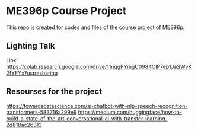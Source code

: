 # ME396p Course Project
This repo is created for codes and files of the course project of ME396p.

## Lighting Talk
Link: https://colab.research.google.com/drive/11nqgPYmgU0984CIP7ep1JaSWvK2fYFYx?usp=sharing 

## Resourses for the project
https://towardsdatascience.com/ai-chatbot-with-nlp-speech-recognition-transformers-583716a299e9
https://medium.com/huggingface/how-to-build-a-state-of-the-art-conversational-ai-with-transfer-learning-2d818ac26313
